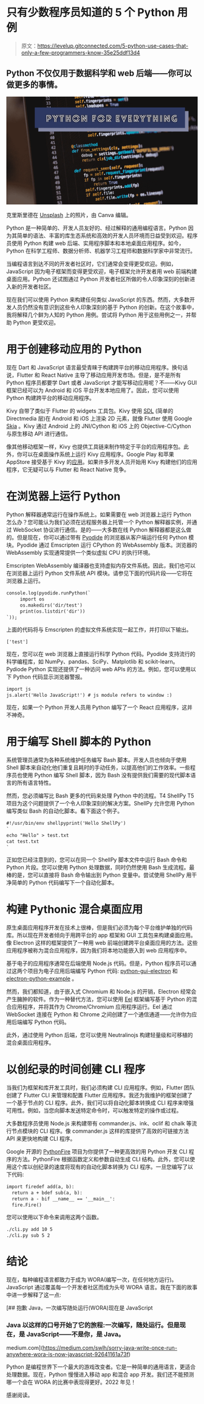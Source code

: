 # 只有少数程序员知道的 5 个 Python 用例

> 原文：<https://levelup.gitconnected.com/5-python-use-cases-that-only-a-few-programmers-know-35e25ddf13d4>

## Python 不仅仅用于数据科学和 web 后端——你可以做更多的事情。

![](img/577c586fcd733104d246ac8cd44c5b45.png)

克里斯里德在 [Unsplash](https://unsplash.com/s/photos/programmer-python?utm_source=unsplash&utm_medium=referral&utm_content=creditCopyText) 上的照片，由 Canva 编辑。

Python 是一种简单的、开发人员友好的、经过解释的通用编程语言。Python 因为其简单的语法、丰富的库生态系统和高效的开发人员环境而日益受到欢迎。程序员使用 Python 构建 web 后端、实用程序脚本和本地桌面应用程序。如今，Python 在科学工程师、数据分析师、机器学习工程师和数据科学家中非常流行。

当编程语言到达不同的开发者社区时，它们通常会变得更受欢迎。例如，JavaScript 因为电子框架而变得更受欢迎，电子框架允许开发者用 web 前端构建桌面应用。Python 还试图通过 Python 开发者社区所做的令人印象深刻的创新进入新的开发者社区。

现在我们可以使用 Python 来构建任何类似 JavaScript 的东西。然而，大多数开发人员仍然没有意识到这些令人印象深刻的基于 Python 的创新。在这个故事中，我将解释几个鲜为人知的 Python 用例。尝试将 Python 用于这些用例之一，并帮助 Python 更受欢迎。

# 用于创建移动应用的 Python

现在 Dart 和 JavaScript 语言最受青睐于构建跨平台的移动应用程序。换句话说，Flutter 和 React Native 主导了移动应用开发市场。但是，是不是所有 Python 程序员都要学 Dart 或者 JavaScript 才能写移动应用呢？不——Kivy GUI 框架已经可以为 Android 和 iOS 平台开发本地应用了。因此，您可以使用 Python 构建跨平台的移动应用程序。

Kivy 自带了类似于 Flutter 的 widgets 工具包。Kivy 使用 [SDL](https://github.com/libsdl-org/SDL) (简单的 Directmedia 层)在 Android 和 iOS 上渲染 2D 元素，就像 Flutter 使用 Google [Skia](https://github.com/google/skia) 。Kivy 通过 Android 上的 JNI/Cython 和 iOS 上的 Objective-C/Cython 与原生移动 API 进行通信。

像其他移动框架一样，Kivy 也提供工具链来制作特定于平台的应用程序包。此外，你可以在桌面操作系统上运行 Kivy 应用程序。Google Play 和苹果 AppStore 接受基于 Kivy 的[应用](https://github.com/kivy/kivy/wiki/List-of-Kivy-Projects)。如果许多开发人员开始用 Kivy 构建他们的应用程序，它无疑可以与 Flutter 和 React Native 竞争。

# 在浏览器上运行 Python

Python 解释器通常运行在操作系统上。如果需要在 web 浏览器上运行 Python 怎么办？您可能认为我们必须在远程服务器上托管一个 Python 解释器实例，并通过 WebSocket 协议进行通信。是的——大多数在线 Python 解释器都是这么做的。但是现在，你可以通过带有 [Pyodide](https://github.com/pyodide/pyodide) 的浏览器从客户端运行任何 Python 模块。Pyodide 通过 Emscripten 运行 CPython 的 WebAssembly 版本。浏览器的 WebAssembly 实现通常提供一个类似虚拟 CPU 的执行环境。

Emscripten WebAssembly 编译器也支持虚拟内存文件系统。因此，我们也可以在浏览器上运行 Python 文件系统 API 模块。请参见下面的代码片段——它将在浏览器上运行。

```
console.log(pyodide.runPython(`
     import os
     os.makedirs('dir/test')
     print(os.listdir('dir'))
`));
```

上面的代码将与 Emscripten 的虚拟文件系统实现一起工作，并打印以下输出。

```
['test']
```

现在，您可以在 web 浏览器上直接运行科学 Python 代码。Pyodide 支持流行的科学编程库，如 NumPy、pandas、SciPy、Matplotlib 和 scikit-learn。Pydiode Python 实现还提供了一种访问 web APIs 的方法。例如，您可以使用以下 Python 代码显示浏览器警报。

```
import js
js.alert('Hello JavaScript!') # js module refers to window :)
```

现在，如果一个 Python 开发人员用 Python 编写了一个 React 应用程序，这并不神奇。

# 用于编写 Shell 脚本的 Python

系统管理员通常为各种系统维护任务编写 Bash 脚本。开发人员也倾向于使用 Shell 脚本来自动化他们重复且耗时的手动任务，以提高他们的工作效率。一些程序员也使用 Python 编写 Shell 脚本，因为 Bash 没有提供我们需要的现代脚本语言的所有语言特性。

然而，您必须编写比 Bash 更多的代码来处理 Python 中的流程。T4 ShellPy T5 项目为这个问题提供了一个令人印象深刻的解决方案。ShellPy 允许您用 Python 编写类似 Bash 的自动化脚本。看下面这个例子。

```
#!/usr/bin/env shellpyprint('Hello ShellPy')
`
echo "Hello" > test.txt
cat test.txt
`
```

正如您已经注意到的，您可以在同一个 ShellPy 脚本文件中运行 Bash 命令和 Python 片段。您可以使用 Python 处理数据，同时仍然使用 Bash 生成流程。最棒的是，您可以直接将 Bash 命令输出到 Python 变量中。尝试使用 ShellPy 用干净简单的 Python 代码编写下一个自动化脚本。

# 构建 Pythonic 混合桌面应用

原生桌面应用程序开发在技术上很棒，但是我们必须为每个平台维护单独的代码库。所以现在开发者倾向于用跨平台的 app 框架和 GUI 工具包来构建桌面应用。像 Electron 这样的框架提供了一种用 web 前端创建跨平台桌面应用的方法。这些应用程序被称为混合应用程序，因为我们将本地功能嵌入到 web 应用程序中。

基于电子的应用程序通常在后端使用 Node.js 代码。但是，Python 程序员可以通过这两个项目为电子应用后端编写 Python 代码: [python-gui-electron](https://github.com/keybraker/python-gui-electron) 和 [electron-python-example](https://github.com/fyears/electron-python-example) 。

然而，我们都知道，由于嵌入式 Chromium 和 Node.js 的开销，Electron 经常会产生臃肿的软件。作为一种替代方法，您可以使用 [Eel](https://github.com/ChrisKnott/Eel) 框架编写基于 Python 的混合应用程序，并将其作为 Chrome/Chromium 应用程序运行。Eel 通过 WebSocket 连接在 Python 和 Chrome 之间创建了一个通信通道——允许你为应用后端编写 Python 代码。

此外，通过使用 Python 后端，您可以使用 Neutralinojs 构建轻量级和可移植的混合桌面应用程序。

# 以创纪录的时间创建 CLI 程序

当我们为框架和库开发工具时，我们必须构建 CLI 应用程序。例如，Flutter 团队创建了 Flutter CLI 来管理和配置 Flutter 应用程序。我还为我维护的框架创建了一个基于节点的 CLI 程序。此外，我们可以将自动化脚本转换成 CLI 程序来增强可用性。例如，当您向脚本发送特定命令时，可以触发特定的操作或过程。

大多数程序员使用 Node.js 来构建带有 commander.js、ink、oclif 和 chalk 等流行节点模块的 CLI 程序。像 commander.js 这样的库提供了高效的可链接方法 API 来更快地构建 CLI 程序。

Google 开源的 [PythonFire](https://github.com/google/python-fire) 项目为你提供了一种更高效的用 Python 开发 CLI 程序的方法。PythonFire 根据函数定义和参数自动生成 CLI 结构。此外，您可以使用这个库以创纪录的速度将现有的自动化脚本转换为 CLI 程序。一旦您编写了以下代码:

```
import firedef add(a, b):
  return a + bdef sub(a, b):
  return a - bif __name__ == '__main__':
  fire.Fire()
```

您可以使用以下命令来调用这两个函数。

```
./cli.py add 10 5
./cli.py sub 5 2
```

# 结论

现在，每种编程语言都致力于成为 WORA(编写一次，在任何地方运行)。JavaScript 通过覆盖每一个开发者社区而成为头号 WORA 语言。我在下面的故事中进一步解释了这一点:

[](https://medium.com/swlh/sorry-java-write-once-run-anywhere-wora-is-now-javascript-92641161a73f) [## 抱歉 Java，一次编写随处运行(WORA)现在是 JavaScript

### Java 以这样的口号开始了它的旅程:一次编写，随处运行。但是现在，是 JavaScript——不是你，是 Java。

medium.com](https://medium.com/swlh/sorry-java-write-once-run-anywhere-wora-is-now-javascript-92641161a73f) 

Python 是编程世界下一个最大的游戏改变者。它是一种简单的通用语言，更适合处理数据。现在，Python 慢慢进入移动 app 和混合 app 开发。我们还不能预测哪一个会在 WORA 的比赛中表现得更好。2022 年见！

感谢阅读。